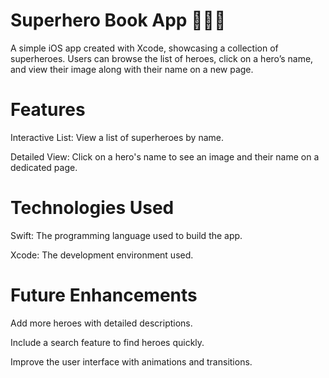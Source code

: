 # **Superhero Book App 📖🦸‍♂️**


A simple iOS app created with Xcode, showcasing a collection of superheroes. Users can browse the list of heroes, click on a hero’s name, and view their image along with their name on a new page.

# **Features**


Interactive List: View a list of superheroes by name.

Detailed View: Click on a hero's name to see an image and their name on a dedicated page.



# **Technologies Used**

Swift: The programming language used to build the app.

Xcode: The development environment used.

# **Future Enhancements**

Add more heroes with detailed descriptions.

Include a search feature to find heroes quickly.

Improve the user interface with animations and transitions.
